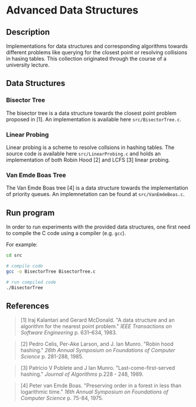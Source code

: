 # Advanced Data Structures

## Description

Implementations for data structures and corresponding algorithms towards different problems like querying for the closest point or resolving collisions in hasing tables. This collection originated through the course of a university lecture.

## Data Structures

### Bisector Tree
The bisector tree is a data structure towards the closest point problem proposed in [1]. An implementation is available here `src/BisectorTree.c`.

### Linear Probing
Linear probing is a scheme to resolve collsions in hashing tables. The source code is available here `src/LinearProbing.c` and holds an implementation of both Robin Hood [2] and LCFS [3] linear probing.

### Van Emde Boas Tree
The Van Emde Boas tree [4] is a data structure towards the implementation of priority queues. An implemnetation can be found at `src/VanEmdeBoas.c`.

## Run program

In order to run experiments with the provided data structures, one first need to compile the C code using a compiler (e.g. `gcc`).

For example:

```sh
cd src

# compile code
gcc -o BisectorTree BisectorTree.c

# run compiled code
./BisectorTree
```

## References

>[1] Iraj Kalantari and Gerard McDonald. "A data structure and an algorithm for the nearest point problem." *IEEE Transactions on Software Engineering* p. 631–634, 1983.

>[2] Pedro Celis, Per-Ake Larson, and J. Ian Munro. "Robin hood hashing." *26th Annual Symposium on Foundations of Computer Science* p. 281-288, 1985.

>[3] Patricio V Poblete and J Ian Munro. "Last-come-first-served hashing." *Journal of Algorithms* p.228 - 248, 1989.

>[4] Peter van Emde Boas. "Preserving order in a forest in less than logarithmic time." *16th Annual Symposium on Foundations of Computer Science* p. 75-84, 1975.